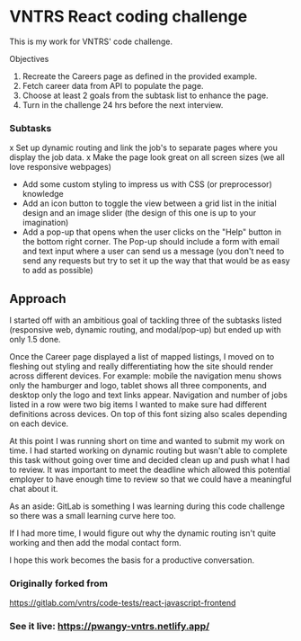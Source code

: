 # VNTRS React coding challenge
This is my work for VNTRS' code challenge.

Objectives
  1. Recreate the Careers page as defined in the provided example.
  2. Fetch career data from API to populate the page.
  3. Choose at least 2 goals from the subtask list to enhance the page.
  4. Turn in the challenge 24 hrs before the next interview.

### Subtasks
x Set up dynamic routing and link the job's to separate pages where you display the job data.
x Make the page look great on all screen sizes (we all love responsive webpages)
- Add some custom styling to impress us with CSS (or preprocessor) knowledge
- Add an icon button to toggle the view between a grid list in the initial design and an image slider (the design of this one is up to your imagination)
- Add a pop-up that opens when the user clicks on the "Help" button in the bottom right corner. The Pop-up should include a form with email and text input where a user can send us a message (you don't need to send any requests but try to set it up the way that that would be as easy to add as possible)

## Approach
I started off with an ambitious goal of tackling three of the subtasks listed (responsive web, dynamic routing, and modal/pop-up) but ended up with only 1.5 done.

Once the Career page displayed a list of mapped listings, I moved on to fleshing out styling and really differentiating how the site should render across different devices. For example: mobile the navigation menu shows only the hamburger and logo, tablet shows all three components, and desktop only the logo and text links appear. Navigation and number of jobs listed in a row were two big items I wanted to make sure had different definitions across devices. On top of this font sizing also scales depending on each device.

At this point I was running short on time and wanted to submit my work on time. I had started working on dynamic routing but wasn't able to complete this task without going over time and decided clean up and push what I had to review. It was important to meet the deadline which allowed this potential employer to have enough time to review so that we could have a meaningful chat about it.

As an aside: GitLab is something I was learning during this code challenge so there was a small learning curve here too.

If I had more time, I would figure out why the dynamic routing isn't quite working and then add the modal contact form.

I hope this work becomes the basis for a productive conversation.

### Originally forked from
https://gitlab.com/vntrs/code-tests/react-javascript-frontend


### See it live: https://pwangy-vntrs.netlify.app/

